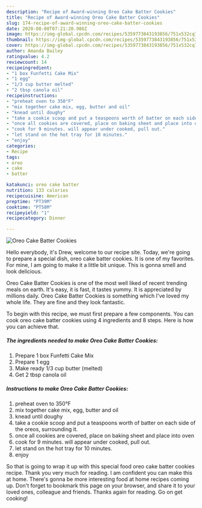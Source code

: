 ```yaml
---
description: "Recipe of Award-winning Oreo Cake Batter Cookies"
title: "Recipe of Award-winning Oreo Cake Batter Cookies"
slug: 174-recipe-of-award-winning-oreo-cake-batter-cookies
date: 2020-08-08T07:21:20.986Z
image: https://img-global.cpcdn.com/recipes/5359773843193856/751x532cq70/oreo-cake-batter-cookies-recipe-main-photo.jpg
thumbnail: https://img-global.cpcdn.com/recipes/5359773843193856/751x532cq70/oreo-cake-batter-cookies-recipe-main-photo.jpg
cover: https://img-global.cpcdn.com/recipes/5359773843193856/751x532cq70/oreo-cake-batter-cookies-recipe-main-photo.jpg
author: Amanda Bailey
ratingvalue: 4.2
reviewcount: 14
recipeingredient:
- "1 box Funfetti Cake Mix"
- "1 egg"
- "1/3 cup butter melted"
- "2 tbsp canola oil"
recipeinstructions:
- "preheat oven to 350°F"
- "mix together cake mix, egg, butter and oil"
- "knead until doughy"
- "take a cookie scoop and put a teaspoons worth of batter on each side of the oreos, surrounding it."
- "once all cookies are covered, place on baking sheet and place into oven"
- "cook for 9 minutes. will appear under cooked, pull out."
- "let stand on the hot tray for 10 minutes."
- "enjoy"
categories:
- Recipe
tags:
- oreo
- cake
- batter

katakunci: oreo cake batter 
nutrition: 133 calories
recipecuisine: American
preptime: "PT39M"
cooktime: "PT58M"
recipeyield: "1"
recipecategory: Dinner

---
```



![Oreo Cake Batter Cookies](https://img-global.cpcdn.com/recipes/5359773843193856/751x532cq70/oreo-cake-batter-cookies-recipe-main-photo.jpg)

Hello everybody, it's Drew, welcome to our recipe site. Today, we're going to prepare a special dish, oreo cake batter cookies. It is one of my favorites. For mine, I am going to make it a little bit unique. This is gonna smell and look delicious.



Oreo Cake Batter Cookies is one of the most well liked of recent trending meals on earth. It's easy, it is fast, it tastes yummy. It is appreciated by millions daily. Oreo Cake Batter Cookies is something which I've loved my whole life. They are fine and they look fantastic.


To begin with this recipe, we must first prepare a few components. You can cook oreo cake batter cookies using 4 ingredients and 8 steps. Here is how you can achieve that.

<!--inarticleads1-->

##### The ingredients needed to make Oreo Cake Batter Cookies:

1. Prepare 1 box Funfetti Cake Mix
1. Prepare 1 egg
1. Make ready 1/3 cup butter (melted)
1. Get 2 tbsp canola oil




<!--inarticleads2-->

##### Instructions to make Oreo Cake Batter Cookies:

1. preheat oven to 350°F
1. mix together cake mix, egg, butter and oil
1. knead until doughy
1. take a cookie scoop and put a teaspoons worth of batter on each side of the oreos, surrounding it.
1. once all cookies are covered, place on baking sheet and place into oven
1. cook for 9 minutes. will appear under cooked, pull out.
1. let stand on the hot tray for 10 minutes.
1. enjoy




So that is going to wrap it up with this special food oreo cake batter cookies recipe. Thank you very much for reading. I am confident you can make this at home. There's gonna be more interesting food at home recipes coming up. Don't forget to bookmark this page on your browser, and share it to your loved ones, colleague and friends. Thanks again for reading. Go on get cooking!
